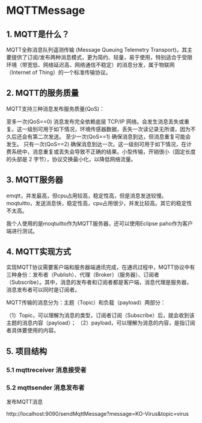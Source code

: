 # MQTTMessage

## 1. MQTT是什么？
MQTT全称消息队列遥测传输 (Message Queuing Telemetry Transport)。其主要提供了订阅/发布两种消息模式，更为简约、轻量，易于使用，特别适合于受限环境（带宽低、网络延迟高、网络通信不稳定）的消息分发，属于物联网（Internet of Thing）的一个标准传输协议。

## 2. MQTT的服务质量
MQTT支持三种消息发布服务质量(QoS)：

至多一次(QoS==0)
消息发布完全依赖底层 TCP/IP 网络。会发生消息丢失或重复。这一级别可用于如下情况，环境传感器数据，丢失一次读记录无所谓，因为不久后还会有第二次发送。
至少一次(QoS==1)
确保消息到达，但消息重复可能会发生。
只有一次(QoS==2)
确保消息到达一次。这一级别可用于如下情况，在计费系统中，消息重复或丢失会导致不正确的结果。小型传输，开销很小（固定长度的头部是 2 字节），协议交换最小化，以降低网络流量。

## 3. MQTT服务器

emqtt，并发最高，但cpu占用较高，稳定性高，但是消息发送较慢。
moqtuitto，发送消息快，稳定性高，cpu占用很少，并发比较高。其它的稳定性不太高。

我个人使用的是moqtuitto作为MQTT服务器，还可以使用Eclipse paho作为客户端进行测试。

## 4. MQTT实现方式
实现MQTT协议需要客户端和服务器端通讯完成，在通讯过程中，MQTT协议中有三种身份：发布者（Publish）、代理（Broker）（服务器）、订阅者（Subscribe）。其中，消息的发布者和订阅者都是客户端，消息代理是服务器，消息发布者可以同时是订阅者。

MQTT传输的消息分为：主题（Topic）和负载（payload）两部分：

（1）Topic，可以理解为消息的类型，订阅者订阅（Subscribe）后，就会收到该主题的消息内容（payload）；
（2）payload，可以理解为消息的内容，是指订阅者具体要使用的内容。

## 5. 项目结构

### 5.1 mqttreceiver 消息接受者

### 5.2 mqttsender 消息发布者

发布MQTT消息

http://localhost:9090/sendMqttMessage?message=KO-Virus&topic=virus



